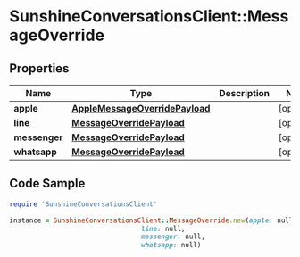 # SunshineConversationsClient::MessageOverride

## Properties

Name | Type | Description | Notes
------------ | ------------- | ------------- | -------------
**apple** | [**AppleMessageOverridePayload**](AppleMessageOverridePayload.md) |  | [optional] 
**line** | [**MessageOverridePayload**](MessageOverridePayload.md) |  | [optional] 
**messenger** | [**MessageOverridePayload**](MessageOverridePayload.md) |  | [optional] 
**whatsapp** | [**MessageOverridePayload**](MessageOverridePayload.md) |  | [optional] 

## Code Sample

```ruby
require 'SunshineConversationsClient'

instance = SunshineConversationsClient::MessageOverride.new(apple: null,
                                 line: null,
                                 messenger: null,
                                 whatsapp: null)
```


